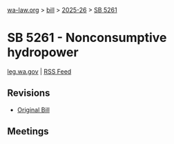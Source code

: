 [wa-law.org](/) > [bill](/bill/) > [2025-26](/bill/2025-26/) > [SB 5261](/bill/2025-26/sb/5261/)

# SB 5261 - Nonconsumptive hydropower
[leg.wa.gov](https://app.leg.wa.gov/billsummary?BillNumber=5261&Year=2025&Initiative=false) | [RSS Feed](./rss.xml)

## Revisions
* [Original Bill](1/)

## Meetings